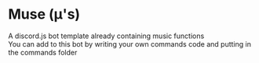 # Muse (μ's)
A discord.js bot template already containing music functions\
You can add to this bot by writing your own commands code and putting in the commands folder
